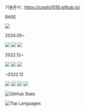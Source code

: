 기술문서 : https://cogito1016.github.io/

<p>BASE</p>

<a><img src="https://img.shields.io/badge/-AWS-%23232F3E?style=flat-square&logo=Amazon AWS&logoColor=white"/></a>
<br />

<p>2024.05~</p>

<a><img src="https://img.shields.io/badge/-Typescript-3178C6?style=flat-square&logo=typescript&logoColor=white"/></a>
<a><img src="https://img.shields.io/badge/-Nest-%23D6204A?style=flat-square&logo=NestJS&logoColor=white"/></a>
<a><img src="https://img.shields.io/badge/-Python-3776AB?style=flat-square&logo=python&logoColor=white"/></a>

<p>2022.12~</p>

<a><img src="https://img.shields.io/badge/-Nest-%23D6204A?style=flat-square&logo=NestJS&logoColor=white"/></a>
<a><img src="https://img.shields.io/badge/-Svelte-%23FF3E00?style=flat-square&logo=Svelte&logoColor=white"/></a>
<a><img src="https://img.shields.io/badge/-Go-00ADD8?style=flat-square&logo=Go&logoColor=white"/></a>
<br />

<p>~2022.12</p>

<a><img src="https://img.shields.io/badge/-React-%2361DAFB?style=flat-square&logo=React&logoColor=white"/></a>
<a><img src="https://img.shields.io/badge/-Java-%23007396?style=flat-square&logo=Java&logoColor=white"/></a>
<a><img src="https://img.shields.io/badge/-Spring-%236DB33F?style=flat-square&logo=Spring&logoColor=white"/></a>
<a><img src="https://img.shields.io/badge/-JPA-%236DB33F?style=flat-square"/></a>
<br />

<!-- 현재 진행 상황 -->
![GitHub Stats](https://github-readme-stats-lime-rho-qpw0z8mgxw.vercel.app/api?username=cogito1016&show_icons=true&theme=radical&count_private=true&custom_title=Backend%20Developer&cache_seconds=3600)

<!-- 언어 다양성 표시 -->
![Top Languages](https://github-readme-stats-lime-rho-qpw0z8mgxw.vercel.app/api/top-langs/?username=cogito1016&count_private=true&layout=donut&langs_count=8&theme=radical&hide=css&cache_seconds=3600)

<!--
기술 배찌 : https://shields.io/
기술 별 공식 아이콘과 색 확인하기 : https://simpleicons.org/
-->

<!--
**cogito1016/cogito1016** is a ✨ _special_ ✨ repository because its `README.md` (this file) appears on your GitHub profile.

Here are some ideas to get you started:

- 🔭 I’m currently working on ...
- 🌱 I’m currently learning ...
- 👯 I’m looking to collaborate on ...
- 🤔 I’m looking for help with ...
- 💬 Ask me about ...
- 📫 How to reach me: ...
- 😄 Pronouns: ...
- ⚡ Fun fact: ...
-->
